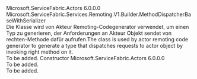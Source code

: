 <Type Name="ActorMethodDispatcherBase" FullName="Microsoft.ServiceFabric.Actors.Remoting.V1.Builder.ActorMethodDispatcherBase">
  <TypeSignature Language="C#" Value="public abstract class ActorMethodDispatcherBase : Microsoft.ServiceFabric.Services.Remoting.V1.Builder.MethodDispatcherBaseWithSerializer" />
  <TypeSignature Language="ILAsm" Value=".class public auto ansi abstract beforefieldinit ActorMethodDispatcherBase extends Microsoft.ServiceFabric.Services.Remoting.V1.Builder.MethodDispatcherBaseWithSerializer" />
  <TypeSignature Language="DocId" Value="T:Microsoft.ServiceFabric.Actors.Remoting.V1.Builder.ActorMethodDispatcherBase" />
  <TypeSignature Language="VB.NET" Value="Public MustInherit Class ActorMethodDispatcherBase&#xA;Inherits MethodDispatcherBaseWithSerializer" />
  <TypeSignature Language="F#" Value="type ActorMethodDispatcherBase = class&#xA;    inherit MethodDispatcherBaseWithSerializer" />
  <AssemblyInfo>
    <AssemblyName>Microsoft.ServiceFabric.Actors</AssemblyName>
    <AssemblyVersion>6.0.0.0</AssemblyVersion>
  </AssemblyInfo>
  <Base>
    <BaseTypeName>Microsoft.ServiceFabric.Services.Remoting.V1.Builder.MethodDispatcherBaseWithSerializer</BaseTypeName>
  </Base>
  <Interfaces />
  <Docs>
    <summary>
            <span data-ttu-id="71994-101">Die Klasse wird von Akteur Remoting-Codegenerator verwendet, um einen Typ zu generieren, der Anforderungen an Akteur Objekt sendet von rechten-Methode dafür aufrufen.</span><span class="sxs-lookup"><span data-stu-id="71994-101">The class is used by actor remoting code generator to generate a type that dispatches requests to actor object by invoking right method on it.</span></span>
            </summary>
    <remarks>To be added.</remarks>
  </Docs>
  <Members>
    <Member MemberName=".ctor">
      <MemberSignature Language="C#" Value="protected ActorMethodDispatcherBase ();" />
      <MemberSignature Language="ILAsm" Value=".method familyhidebysig specialname rtspecialname instance void .ctor() cil managed" />
      <MemberSignature Language="DocId" Value="M:Microsoft.ServiceFabric.Actors.Remoting.V1.Builder.ActorMethodDispatcherBase.#ctor" />
      <MemberSignature Language="VB.NET" Value="Protected Sub New ()" />
      <MemberType>Constructor</MemberType>
      <AssemblyInfo>
        <AssemblyName>Microsoft.ServiceFabric.Actors</AssemblyName>
        <AssemblyVersion>6.0.0.0</AssemblyVersion>
      </AssemblyInfo>
      <Parameters />
      <Docs>
        <summary>To be added.</summary>
        <remarks>To be added.</remarks>
      </Docs>
    </Member>
  </Members>
</Type>